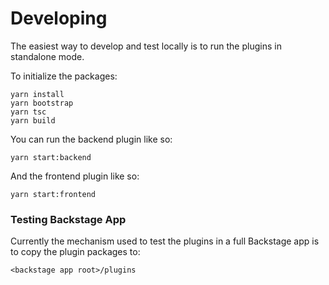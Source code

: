 # Developing

The easiest way to develop and test locally is to run the plugins in standalone mode.

To initialize the packages:

```
yarn install
yarn bootstrap
yarn tsc
yarn build
```

You can run the backend plugin like so:

```
yarn start:backend
```

And the frontend plugin like so:

```
yarn start:frontend
```

### Testing Backstage App

Currently the mechanism used to test the plugins in a full Backstage app is to copy the plugin packages to:

```
<backstage app root>/plugins
```
